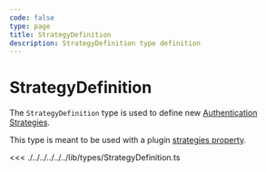 ```yaml
---
code: false
type: page
title: StrategyDefinition
description: StrategyDefinition type definition
---
```


# StrategyDefinition

The `StrategyDefinition` type is used to define new [Authentication Strategies](/core/2/guides/write-plugins/3-integrate-authentication-strategy).  

This type is meant to be used with a plugin [strategies property](/core/2/framework/abstract-classe/plugin/properties#strategies).

<<< ./../../../../../lib/types/StrategyDefinition.ts
